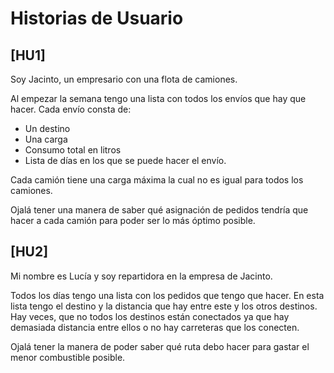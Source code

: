 # Historias de Usuario

## [HU1]
Soy Jacinto, un empresario con una flota de camiones.

Al empezar la semana tengo una lista con todos los envíos que hay que hacer. Cada envío consta de:
  - Un destino
  - Una carga 
  - Consumo total en litros 
  - Lista de días en los que se puede hacer el envío.
  
Cada camión tiene una carga máxima la cual no es igual para todos los camiones.

Ojalá tener una manera de saber qué asignación de pedidos tendría que hacer a cada camión para poder ser lo más óptimo posible.


## [HU2]
Mi nombre es Lucía y soy repartidora en la empresa de Jacinto.

Todos los días tengo una lista con los pedidos que tengo que hacer. En esta lista tengo el destino y la distancia que hay entre este y los otros destinos. Hay veces, que no todos los destinos están conectados ya que hay demasiada distancia entre ellos o no hay carreteras que los conecten. 

Ojalá tener la manera de poder saber qué ruta debo hacer para gastar el menor combustible posible.
